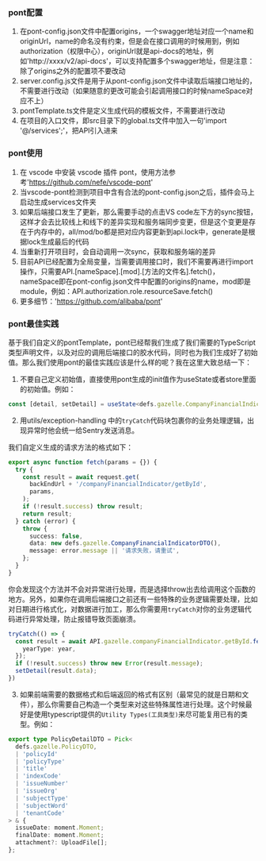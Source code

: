 <!--
 * @文件描述: 
 * @公司: thundersdata
 * @作者: 廖军
 * @Date: 2020-04-21 16:39:43
 * @LastEditors: 廖军
 * @LastEditTime: 2020-04-22 10:32:37
 -->
### pont配置
1. 在pont-config.json文件中配置origins，一个swagger地址对应一个name和originUrl，name的命名没有约束，但是会在接口调用的时候用到，例如authorization（权限中心），originUrl就是api-docs的地址，例如'http://xxxx/v2/api-docs'，可以支持配置多个swagger地址，但是注意：除了origins之外的配置项不要改动
2. server.config.js文件是用于从pont-config.json文件中读取后端接口地址的，不需要进行改动（如果随意的更改可能会引起调用接口的时候nameSpace对应不上）
3. pontTemplate.ts文件是定义生成代码的模板文件，不需要进行改动
4. 在项目的入口文件，即src目录下的global.ts文件中加入一句'import '@/services';'，把API引入进来

### pont使用
1. 在 vscode 中安装 vscode 插件 pont，使用方法参考'https://github.com/nefe/vscode-pont'
2. 当vscode-pont检测到项目中含有合法的pont-config.json之后，插件会马上启动生成services文件夹
3. 如果后端接口发生了更新，那么需要手动的点击VS code左下方的sync按钮，这样才会去比较线上和线下的差异实现和服务端同步变更，但是这个变更是存在于内存中的，all/mod/bo都是把对应内容更新到api.lock中，generate是根据lock生成最后的代码
4. 当重新打开项目时，会自动调用一次sync，获取和服务端的差异
5. 目前API已经配置为全局变量，当需要调用接口时，我们不需要再进行import操作，只需要API.[nameSpace].[mod].[方法的文件名].fetch()，nameSpace即在pont-config.json文件中配置的origins的name，mod即是module，例如：API.authorization.role.resourceSave.fetch()
6. 更多细节：'https://github.com/alibaba/pont'

### pont最佳实践
基于我们自定义的pontTemplate，pont已经帮我们生成了我们需要的TypeScript类型声明文件，以及对应的调用后端接口的胶水代码，同时也为我们生成好了初始值。那么我们使用pont的最佳实践应该是什么样的呢？我在这里大致总结一下：
1. 不要自己定义初始值，直接使用pont生成的init值作为useState或者store里面的初始值。例如：
```typescript
const [detail, setDetail] = useState<defs.gazelle.CompanyFinancialIndicatorDTO>(API.gazelle.companyFinancialIndicator.getById.init);
```
2. 用utils/exception-handling 中的`tryCatch`代码块包裹你的业务处理逻辑，出现异常时他会统一给Sentry发送消息。

我们自定义生成的请求方法的格式如下：
```typescript
export async function fetch(params = {}) {
  try {
    const result = await request.get(
      backEndUrl + '/companyFinancialIndicator/getById',
      params,
    );
    if (!result.success) throw result;
    return result;
  } catch (error) {
    throw {
      success: false,
      data: new defs.gazelle.CompanyFinancialIndicatorDTO(),
      message: error.message || '请求失败，请重试',
    };
  }
}
```
你会发现这个方法并不会对异常进行处理，而是选择throw出去给调用这个函数的地方。另外，如果你在调用后端接口之前还有一些特殊的业务逻辑需要处理，比如对日期进行格式化，对数据进行加工，那么你需要用`tryCatch`对你的业务逻辑代码进行异常处理，防止报错导致页面崩溃。
```typescript
tryCatch(() => {
  const result = await API.gazelle.companyFinancialIndicator.getById.fetch({
    yearType: year,
  });
  if (!result.success) throw new Error(result.message);
  setDetail(result.data);
})
```
3. 如果前端需要的数据格式和后端返回的格式有区别（最常见的就是日期和文件），那么你需要自己构造一个类型来对这些特殊属性进行处理。这个时候最好是使用typescript提供的`Utility Types(工具类型)`来尽可能复用已有的类型。例如：
```typescript
export type PolicyDetailDTO = Pick<
  defs.gazelle.PolicyDTO,
  | 'policyId'
  | 'policyType'
  | 'title'
  | 'indexCode'
  | 'issueNumber'
  | 'issueOrg'
  | 'subjectType'
  | 'subjectWord'
  | 'tenantCode'
> & {
  issueDate: moment.Moment;
  finalDate: moment.Moment;
  attachment?: UploadFile[];
};
```
